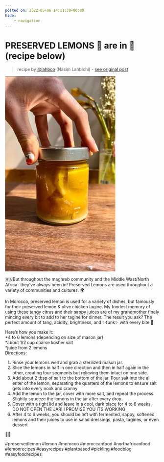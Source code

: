 ```yaml
---
posted on: 2022-05-06 14:11:38+00:00
hide:
    - navigation
---
```


# PRESERVED LEMONS 🍋 are in 🫦 (recipe below) 

> recipe by [@lahbco](https://www.instagram.com/lahbco/) 
(Nasim Lahbichi) - [see original post](https://instagram.com/p/CdOC9AdFYY_)

![](../img/lahbco_06-05-2022_1405.png)

  
🇲🇦But throughout the maghreb community and the Middle Wast/North Africa- they’ve always been in! Preserved Lemons are used throughout a variety of communities and cultures. 🌍  
  
In Morocco, preserved lemon is used for a variety of dishes, but famously for their preserved lemon & olive chicken tagine. My fondest memory of using these tangy citrus and their sappy juices are of my grandmother finely mincing every bit to add to her tagine for dinner. The result you ask? The perfect amount of tang, acidity, brightness, and ✨funk✨ with every bite 🫦  
  
Here’s how you make it:  
*4 to 6 lemons (depending on size of mason jar)  
*about 1/2 cup coarse kosher salt  
*juice from 2 lemons  
Directions:  
1. Rinse your lemons well and grab a sterilized mason jar.   
2. Slice the lemons in half in one direction and then in half again in the other, creating four segments but relieving them intact on one side.  
3. Add about 2 tbsp of salt to the bottom of the jar. Pour salt into the al enter of the lemon, separating the quarters of the lemons to ensure salt gets into every nook and cranny  
3. Add the lemon to the jar, cover with more salt, and repeat the process. Slightly squeeze the lemons in the jar after every drop.  
4. Cover with a tight lid and leave in a cool, dark place for 4 to 6 weeks. DO NOT OPEN THE JAR! I PROMISE YOU ITS WORKING  
5. After 4 to 6 weeks, you should be left with fermented, sappy, softened lemons and their juices to use in salad dressings, pasta, tagines, or even dessert  
  
🫶🏻  
  
\#preservedlemon \#lemon \#morocco \#moroccanfood \#northafricanfood \#lemonrecipes \#easyrecipes \#plantbased \#pickling \#foodblog \#easyfoodrecipes   